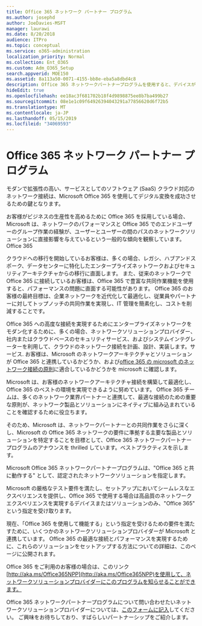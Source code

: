 ```yaml
---
title: Office 365 ネットワーク パートナー プログラム
ms.author: josephd
author: JoeDavies-MSFT
manager: laurawi
ms.date: 8/20/2018
audience: ITPro
ms.topic: conceptual
ms.service: o365-administration
localization_priority: Normal
ms.collection: Ent_O365
ms.custom: Adm_O365_Setup
search.appverid: MOE150
ms.assetid: 8a113a50-0071-4155-bb8e-eba5a8dbd4c8
description: Office 365 ネットワークパートナープログラムを使用すると、デバイスが Office 365 の動作として認定されるようになります。
hideEdit: true
ms.openlocfilehash: ee18ac3f681702b18f4d9898875ee8b7ba499b27
ms.sourcegitcommit: 08e1e1c09f64926394043291a77856620d6f72b5
ms.translationtype: MT
ms.contentlocale: ja-JP
ms.lasthandoff: 05/15/2019
ms.locfileid: "34069593"
---
```

# <a name="office-365-networking-partner-program"></a>Office 365 ネットワーク パートナー プログラム

モダンで拡張性の高い、サービスとしてのソフトウェア (SaaS) クラウド対応のネットワーク接続は、Microsoft Office 365 を使用してデジタル変換を成功させるための鍵となります。  

お客様がビジネスの生産性を高めるために Office 365 を採用している場合、Microsoft は、ネットワークのパフォーマンスと Office 365 でのエンドユーザーのグループ作業の経験が、ユーザーとユーザーの間のパスのネットワークソリューションに直接影響を与えているという一般的な傾向を観察しています。Office 365  

クラウドへの移行を開始しているお客様は、多くの場合、レガシ、ハブアンドスポーク、データセンターに特化したエンタープライズネットワークおよびセキュリティアーキテクチャからの移行に直面します。 また、従来のネットワークで Office 365 に接続しているお客様は、Office 365 で豊富な共同作業機能を使用すると、パフォーマンスの問題に直面する可能性があります。 Office 365 のお客様の最終目標は、企業ネットワークを近代化して最適化し、従業員やパートナーに対してトップノッチの共同作業を実現し、IT 管理を簡素化し、コストを削減することです。 

Office 365 への高度な接続を実現するためにエンタープライズネットワークをモダン化するために、多くの場合、ネットワークソリューションプロバイダー、社内またはクラウドベースのセキュリティサービス、およびシステムインテグレーターを利用して、クラウドのネットワーク接続を計画、設計、実装します。サービス. お客様は、Microsoft のネットワークアーキテクチャとソリューションが Office 365 と連携しているかどうか、および[office 365 の microsoft のネットワーク接続の原則](http://aka.ms/PNC)に適合しているかどうかを microsoft に確認します。  

Microsoft は、お客様のネットワークアーキテクチャ接続を構築して最適化し、Office 365 のベストの環境を実現できるように努めています。 Office 365 チームは、多くのネットワーク業界パートナーと連携して、最適な接続のための重要な原則が、ネットワーク製品とソリューションにネイティブに組み込まれていることを確認するために役立ちます。 

そのため、Microsoft は、ネットワークパートナーとの共同作業をさらに深くし、Microsoft の Office 365 ネットワークの要件に準拠する主要な製品とソリューションを特定することを目標として、Office 365 ネットワークパートナープログラムのアナウンスを thrilled しています。ベストプラクティスを示します。 

Microsoft Office 365 ネットワークパートナープログラムは、"Office 365 と共に動作する" として、認定されたネットワークソリューションを指定します。  

Microsoft の厳格なテスト要件を満たし、セットアップにおいてシームレスなエクスペリエンスを提供し、Office 365 で使用する場合は高品質のネットワークエクスペリエンスを実現するデバイスまたはソリューションのみ、"Office 365" という指定を受け取ります。  

現在、「Office 365 を使用して機能する」という指定を受けるための要件を満たすために、いくつかのネットワークソリューションプロバイダーが Microsoft と連携しています。 Office 365 の最適な接続とパフォーマンスを実現するために、これらのソリューションをセットアップする方法についての詳細は、このページに公開されます。  

Office 365 をご利用のお客様の場合は、このリンク[http://aka.ms/Office365NPP](http://aka.ms/Office365NPP)を使用して、ネットワークソリューションプロバイダーにこのプログラムを知らせることができます。

Office 365 ネットワークパートナープログラムについて問い合わせたいネットワークソリューションプロバイダーについては、[このフォームに記入](https://forms.office.com/Pages/ResponsePage.aspx?id=v4j5cvGGr0GRqy180BHbRyOZxByRF1dLgv7k6ye5z8pUMTNCVTYyVk9GNEYzWjFOVkI1SzdJNUkyWi4u)してください。 ご興味をお待ちしており、すばらしいパートナーシップをご紹介します。 

